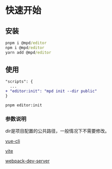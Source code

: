 # 快速开始

## 安装
```cmd
pnpm i @mpd/editor
npm i @mpd/editor
yarn add @mpd/editor
```

## 使用
```diff
"scripts": {
  ...
+ "editor:init": "mpd init --dir public"
}
```

```
pnpm editor:init
```

### 参数说明

dir是项目配置的公共路径，一般情况下不需要修改。

[vue-cli](https://cli.vuejs.org/zh/guide/html-and-static-assets.html#public-%E6%96%87%E4%BB%B6%E5%A4%B9)

[vite](https://vitejs.dev/guide/assets.html#the-public-directory)

[webpack-dev-server](https://github.com/webpack/webpack-dev-server#with-the-cli)